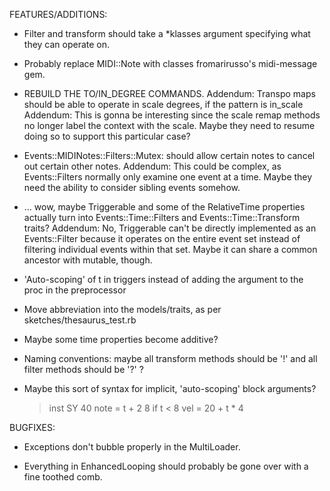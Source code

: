 FEATURES/ADDITIONS:

- Filter and transform should take a *klasses argument specifying what they can operate on.

- Probably replace MIDI::Note with classes fromarirusso's midi-message gem.

- REBUILD THE TO/IN_DEGREE COMMANDS.
  Addendum: Transpo maps should be able to operate in scale degrees, if the pattern is in_scale
	Addendum: This is gonna be interesting since the scale remap methods no longer label the context with
	          the scale. Maybe they need to resume doing so to support this particular case?

- Events::MIDINotes::Filters::Mutex: should allow certain notes to cancel out certain other notes.
  Addendum: This could be complex, as Events::Filters normally only examine one event at a time. Maybe they need
	          the ability to consider sibling events somehow.

- ... wow, maybe Triggerable and some of the RelativeTime properties actually turn into Events::Time::Filters and Events::Time::Transform traits?
  Addendum: No, Triggerable can't be directly implemented as an Events::Filter because it operates on the entire event set instead of filtering individual events within that set.
	          Maybe it can share a common ancestor with mutable, though.

- 'Auto-scoping' of t in triggers instead of adding the argument to the proc in the preprocessor

- Move abbreviation into the models/traits, as per sketches/thesaurus_test.rb

- Maybe some time properties become additive?

- Naming conventions: maybe all transform methods should be '!' and all filter methods should be '?' ?

- Maybe this sort of syntax for implicit, 'auto-scoping' block arguments?

    > inst SY 40
      note =
	      t + 2
				8 if t < 8
      vel = 20 + t * 4


BUGFIXES:

- Exceptions don't bubble properly in the MultiLoader.

- Everything in EnhancedLooping should probably be gone over with a fine toothed comb.
